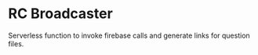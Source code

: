 # RC Broadcaster

Serverless function to invoke firebase calls and generate links for question files.